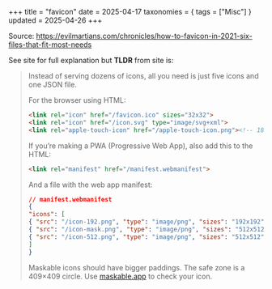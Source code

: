 +++
title = "favicon"
date = 2025-04-17
taxonomies = { tags = ["Misc"] }
updated = 2025-04-26
+++

Source: <https://evilmartians.com/chronicles/how-to-favicon-in-2021-six-files-that-fit-most-needs>

See site for full explanation but **TLDR** from site is:

> Instead of serving dozens of icons, all you need is just five icons and one JSON file.
>
> For the browser using HTML:
>
> ```html
> <link rel="icon" href="/favicon.ico" sizes="32x32">
> <link rel="icon" href="/icon.svg" type="image/svg+xml">
> <link rel="apple-touch-icon" href="/apple-touch-icon.png"><!-- 180×180 -->
> ```
>
> If you’re making a PWA (Progressive Web App), also add this to the HTML:
>
> ```html
> <link rel="manifest" href="/manifest.webmanifest">
> ```
>
> And a file with the web app manifest:
>
> ```json
> // manifest.webmanifest
> {
> "icons": [
> { "src": "/icon-192.png", "type": "image/png", "sizes": "192x192" },
> { "src": "/icon-mask.png", "type": "image/png", "sizes": "512x512", "purpose": "maskable" },
> { "src": "/icon-512.png", "type": "image/png", "sizes": "512x512" }
> ]
> }
> ```
>
> Maskable icons should have bigger paddings. The safe zone is a 409×409 circle. Use [maskable.app](https://maskable.app/) to check your icon.
